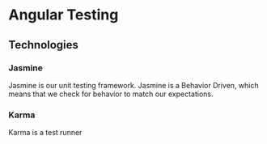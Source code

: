 # Angular Testing

## Technologies
### Jasmine
Jasmine is our unit testing framework. Jasmine is a Behavior Driven, which means that we check for behavior to match our expectations.

### Karma
Karma is a test runner